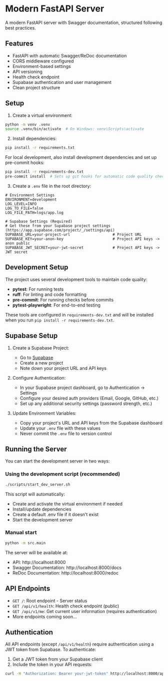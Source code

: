 # Modern FastAPI Server

A modern FastAPI server with Swagger documentation, structured following best practices.

## Features

- FastAPI with automatic Swagger/ReDoc documentation
- CORS middleware configured
- Environment-based settings
- API versioning
- Health check endpoint
- Supabase authentication and user management
- Clean project structure

## Setup

1. Create a virtual environment:
```bash
python -m venv .venv
source .venv/bin/activate  # On Windows: venv\Scripts\activate
```

2. Install dependencies:
```bash
pip install -r requirements.txt
```

For local development, also install development dependencies and set up pre-commit hooks:
```bash
pip install -r requirements-dev.txt
pre-commit install  # Sets up git hooks for automatic code quality checks
```

3. Create a `.env` file in the root directory:
```env
# Environment Settings
ENVIRONMENT=development
LOG_LEVEL=INFO
LOG_TO_FILE=false
LOG_FILE_PATH=logs/app.log

# Supabase Settings (Required)
# Get these from your Supabase project settings (https://app.supabase.com/project/_/settings/api)
SUPABASE_URL=your-project-url                   # Project URL
SUPABASE_KEY=your-anon-key                      # Project API keys -> anon public
SUPABASE_JWT_SECRET=your-jwt-secret             # Project API keys -> JWT secret
```

## Development Setup

The project uses several development tools to maintain code quality:

- **pytest**: For running tests
- **ruff**: For linting and code formatting
- **pre-commit**: For running checks before commits
- **pytest-playwright**: For end-to-end testing

These tools are configured in `requirements-dev.txt` and will be installed when you run `pip install -r requirements-dev.txt`.

## Supabase Setup

1. Create a Supabase Project:
   - Go to [Supabase](https://app.supabase.com)
   - Create a new project
   - Note down your project URL and API keys

2. Configure Authentication:
   - In your Supabase project dashboard, go to Authentication -> Settings
   - Configure your desired auth providers (Email, Google, GitHub, etc.)
   - Set up any additional security settings (password strength, etc.)

3. Update Environment Variables:
   - Copy your project's URL and API keys from the Supabase dashboard
   - Update your `.env` file with these values
   - Never commit the `.env` file to version control

## Running the Server

You can start the development server in two ways:

### Using the development script (recommended)
```bash
./scripts/start_dev_server.sh
```
This script will automatically:
- Create and activate the virtual environment if needed
- Install/update dependencies
- Create a default .env file if it doesn't exist
- Start the development server

### Manual start
```bash
python -m src.main
```

The server will be available at:
- API: http://localhost:8000
- Swagger Documentation: http://localhost:8000/docs
- ReDoc Documentation: http://localhost:8000/redoc

## API Endpoints

- `GET /`: Root endpoint - Server status
- `GET /api/v1/health`: Health check endpoint (public)
- `GET /api/v1/me`: Get current user information (requires authentication)
- More endpoints coming soon...

## Authentication

All API endpoints (except `/api/v1/health`) require authentication using a JWT token from Supabase. To authenticate:

1. Get a JWT token from your Supabase client
2. Include the token in your API requests:
```bash
curl -H "Authorization: Bearer your-jwt-token" http://localhost:8000/api/v1/me
```
